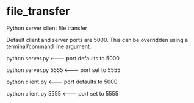 # file_transfer
Python server client file transfer

Default client and server ports are 5000.
This can be overridden using a terminal/command line argument.

python server.py		    <--- port defaults to 5000

python server.py 5555		<--- port set to 5555

python client.py		    <--- port defaults to 5000

python client.py 5555		<--- port set to 5555
